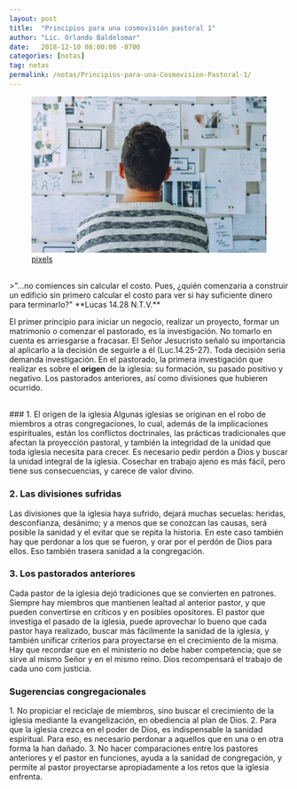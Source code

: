 ```yaml
---
layout: post
title:  "Principios para una cosmovisión pastoral 1"
author: "Lic. Orlando Baldelomar"
date:   2018-12-10 08:00:00 -0700
categories: [notas]
tag: notas
permalink: /notas/Principios-para-una-Cosmovision-Pastoral-1/
---
```


<figure>
<img src="/assets/img/cosmovision.jpeg" class="img-fluid" alt="Responsive image">
<figcaption><a href="https://www.pexels.com/">pixels</a></figcaption>
</figure>

<br>
>"...no comiences sin calcular el costo. Pues, ¿quién comenzaría a construir un edificio sin primero calcular el costo para ver si hay suficiente dinero para terminarlo?"
**Lucas 14.28 N.T.V.**


<br>

El primer principio para iniciar un negocio, realizar un proyecto, formar un matrimonio o comenzar el pastorado, es la investigación. No tomarlo en cuenta es arriesgarse a fracasar. El Señor Jesucristo señaló su importancia al aplicarlo a la decisión de seguirle a él (Luc.14.25-27). Toda decisión seria demanda investigación.
En el pastorado, la primera investigación que realizar es sobre el **origen** de la iglesia: su formación, su pasado positivo y negativo. Los pastorados anteriores, así como divisiones que hubieren ocurrido.

<br>
### 1. El origen de la iglesia
Algunas iglesias se originan en el robo de miembros a otras congregaciones, lo cual, además de la implicaciones espirituales, están los conflictos doctrinales, las prácticas tradicionales que afectan la proyección pastoral, y también la integridad de la unidad que toda iglesia necesita para crecer.  Es necesario pedir perdón a Dios y buscar la unidad integral de la iglesia.  Cosechar en trabajo ajeno es más fácil, pero tiene sus consecuencias, y carece de valor divino.

### 2. Las divisiones sufridas
Las divisiones que la iglesia haya sufrido, dejará muchas secuelas: heridas, desconfianza, desánimo; y a menos que se conozcan las causas, será posible  la sanidad y el evitar que se repita la historia.   En este caso también hay que perdonar a los que se fueron, y orar por el perdón de Dios para ellos.  Eso también trasera sanidad a la congregación. 


### 3. Los pastorados anteriores
Cada pastor de la iglesia dejó tradiciones que se convierten en patrones. Siempre hay miembros que mantienen lealtad al anterior pastor, y que pueden convertirse en críticos y en posibles opositores. El pastor que investiga el pasado de la iglesia, puede aprovechar lo bueno que cada pastor haya realizado, buscar más fácilmente la sanidad de la iglesia, y también unificar criterios para proyectarse en el crecimiento de la misma. Hay que recordar que en el ministerio no debe haber competencia; que se sirve al mismo Señor y en el mismo reino.  Dios recompensará el trabajo de cada uno com justicia.

<h3 class="text-center">Sugerencias congregacionales</h3>
1. No propiciar el reciclaje de miembros, sino buscar el crecimiento de la iglesia mediante la evangelización, en obediencia al plan de Dios.
2. Para que la iglesia crezca en el poder de Dios, es indispensable la sanidad espiritual. Para eso, es necesario perdonar a aquellos que en una o en otra forma la han dañado.
3. No hacer comparaciones entre los pastores anteriores y el pastor en funciones, ayuda a la sanidad de congregación, y permite al pastor proyectarse apropiadamente a los retos que la iglesia enfrenta.


<br>
